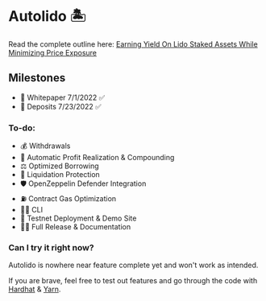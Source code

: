 # Autolido 🏝️
Read the complete outline here: [Earning Yield On Lido Staked Assets While Minimizing Price Exposure](https://docs.google.com/document/d/1wQ-vzP7TlSUF-PgjePvF3JFit6_0J2Mg8zCSrj5tKfc/edit?usp=sharing)

## Milestones
- 📜 Whitepaper 7/1/2022 ✅
- 🏧 Deposits 7/23/2022 ✅
### To-do:
- 💰 Withdrawals
- 🔄 Automatic Profit Realization & Compounding
- ⚖️ Optimized Borrowing
- 🌊 Liquidation Protection
- 🛡️ OpenZeppelin Defender Integration
- ⛽ Contract Gas Optimization
- 👨‍💻 CLI
- 🚧 Testnet Deployment & Demo Site
- 🎉🎂 Full Release & Documentation

### Can I try it right now?
Autolido is nowhere near feature complete yet and won't work as intended.

If you are brave, feel free to test out features and go through the code with [Hardhat](https://hardhat.org/) & [Yarn](https://yarnpkg.com/).

